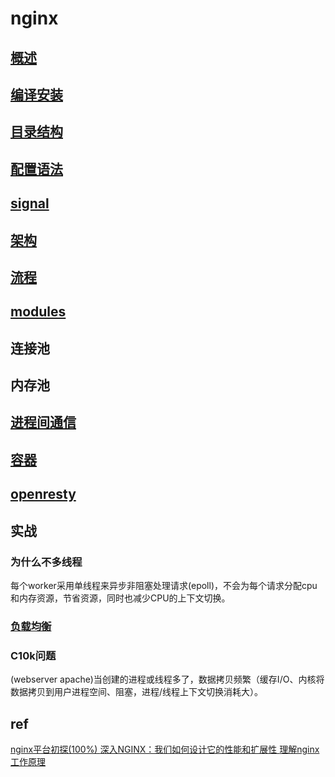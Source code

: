# nginx

## [ 概述 ](nginx-overview.md)

## [ 编译安装 ](nginx-compile.md)

## [ 目录结构 ](nginx-file.md)

## [ 配置语法 ](nginx-config-grammer.md)

## [ signal ](nginx-signal.md) 

## [ 架构 ](nginx-arch.md)

## [ 流程 ](nginx-process.md)

## [ modules ](nginx-modules.md)

## 连接池
## 内存池

## [ 进程间通信 ](nginx-process-communicate.md)

## [ 容器 ](nginx-container.md)

## [ openresty ](nginx-openresty.md)

## 实战
### 为什么不多线程
每个worker采用单线程来异步非阻塞处理请求(epoll)，不会为每个请求分配cpu和内存资源，节省资源，同时也减少CPU的上下文切换。

### [ 负载均衡 ](load-balance.md)

### C10k问题
(webserver apache)当创建的进程或线程多了，数据拷贝频繁（缓存I/O、内核将数据拷贝到用户进程空间、阻塞，进程/线程上下文切换消耗大）。

## ref
[ nginx平台初探(100%) ](http://tengine.taobao.org/book/chapter_02.html#nginx)
[ 深入NGINX：我们如何设计它的性能和扩展性 ](https://www.cnblogs.com/chenjfblog/p/8715580.html)
[ 理解nginx工作原理 ](https://www.jianshu.com/p/6215e5d24553)